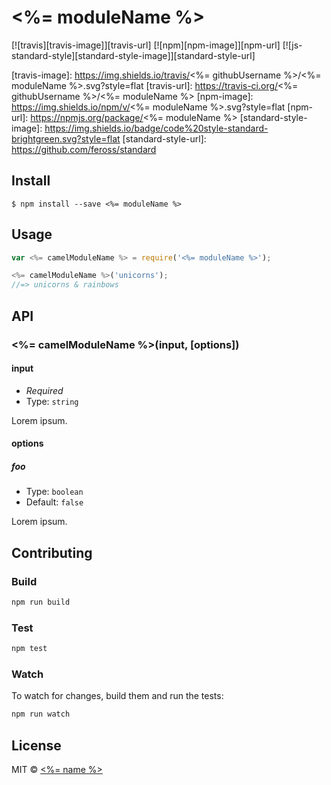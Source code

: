 # <%= moduleName %>
[![travis][travis-image]][travis-url]
[![npm][npm-image]][npm-url]
[![js-standard-style][standard-style-image]][standard-style-url]

[travis-image]: https://img.shields.io/travis/<%= githubUsername %>/<%= moduleName %>.svg?style=flat
[travis-url]: https://travis-ci.org/<%= githubUsername %>/<%= moduleName %>
[npm-image]: https://img.shields.io/npm/v/<%= moduleName %>.svg?style=flat
[npm-url]: https://npmjs.org/package/<%= moduleName %>
[standard-style-image]: https://img.shields.io/badge/code%20style-standard-brightgreen.svg?style=flat
[standard-style-url]: https://github.com/feross/standard

## Install

```
$ npm install --save <%= moduleName %>
```

## Usage

```js
var <%= camelModuleName %> = require('<%= moduleName %>');

<%= camelModuleName %>('unicorns');
//=> unicorns & rainbows
```

## API

### <%= camelModuleName %>(input, [options])

#### input

- *Required*
- Type: `string`

Lorem ipsum.

#### options

##### foo

- Type: `boolean`
- Default: `false`

Lorem ipsum.

## Contributing

### Build

```js
npm run build
```

### Test

```js
npm test
```

### Watch

To watch for changes, build them and run the tests:

```js
npm run watch
```

## License

MIT © [<%= name %>](<%= website %>)
